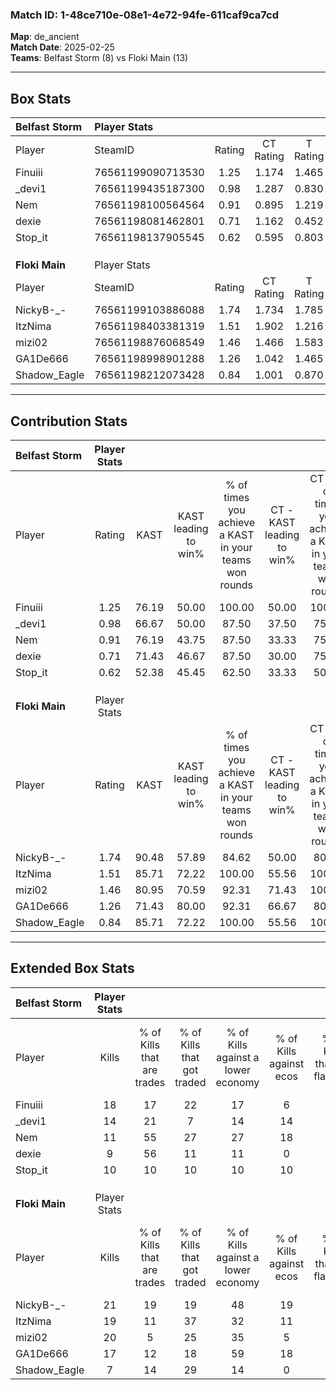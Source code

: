 ### Match ID: 1-48ce710e-08e1-4e72-94fe-611caf9ca7cd  
**Map**: de_ancient  
**Match Date**: 2025-02-25  
**Teams**: Belfast Storm (8) vs Floki Main (13)  

---  

## Box Stats  

| **Belfast Storm** | Player Stats      |        |           |          |       |       |       |         |        |      |     |
| :- | :- | :-: | :-: | :-: | :-: | :-: | :-: | :-: | :-: | :-: | :-: |
| Player            | SteamID           | Rating | CT Rating | T Rating | KAST  |  ADR  | Kills | Assists | Deaths | K/D  | HS% |
| Finuiii           | 76561199090713530 |  1.25  |   1.174   |  1.465   | 76.19 | 82.6  |  18   |    1    |   15   | 1.20 | 44  |
| _devi1            | 76561199435187300 |  0.98  |   1.287   |  0.830   | 66.67 | 93.1  |  14   |    4    |   18   | 0.78 | 71  |
| Nem               | 76561198100564564 |  0.91  |   0.895   |  1.219   | 76.19 | 73.3  |  11   |    7    |   17   | 0.65 | 54  |
| dexie             | 76561198081462801 |  0.71  |   1.162   |  0.452   | 71.43 | 53.0  |   9   |    3    |   17   | 0.53 | 44  |
| Stop_it           | 76561198137905545 |  0.62  |   0.595   |  0.803   | 52.38 | 58.9  |  10   |    2    |   17   | 0.59 | 20  |
|                   |                   |        |           |          |       |       |       |         |        |      |     |
|                   |                   |        |           |          |       |       |       |         |        |      |     |
|                   |                   |        |           |          |       |       |       |         |        |      |     |
| **Floki Main**    | Player Stats      |        |           |          |       |       |       |         |        |      |     |
| Player            | SteamID           | Rating | CT Rating | T Rating | KAST  |  ADR  | Kills | Assists | Deaths | K/D  | HS% |
| NickyB-_-         | 76561199103886088 |  1.74  |   1.734   |  1.785   | 90.48 | 117.7 |  21   |   11    |   11   | 1.91 | 52  |
| ItzNima           | 76561198403381319 |  1.51  |   1.902   |  1.216   | 85.71 | 97.2  |  19   |    7    |   12   | 1.58 | 63  |
| mizi02            | 76561198876068549 |  1.46  |   1.466   |  1.583   | 80.95 | 98.3  |  20   |   10    |   15   | 1.33 | 50  |
| GA1De666          | 76561198998901288 |  1.26  |   1.042   |  1.465   | 71.43 | 89.3  |  17   |    4    |   13   | 1.31 | 64  |
| Shadow_Eagle      | 76561198212073428 |  0.84  |   1.001   |  0.870   | 85.71 | 38.9  |   7   |    4    |   11   | 0.64 | 14  |
---  

## Contribution Stats  

| **Belfast Storm** | Player Stats |       |                      |                                                        |                           |                                                             |                          |                                                            |
| :- | :-: | :-: | :-: | :-: | :-: | :-: | :-: | :-: |
| Player            |    Rating    | KAST  | KAST leading to win% | % of times you achieve a KAST in your teams won rounds | CT - KAST leading to win% | CT - % of times you achieve a KAST in your teams won rounds | T - KAST leading to win% | T - % of times you achieve a KAST in your teams won rounds |
| Finuiii           |     1.25     | 76.19 |        50.00         |                         100.00                         |           50.00           |                           100.00                            |          50.00           |                           100.00                           |
| _devi1            |     0.98     | 66.67 |        50.00         |                         87.50                          |           37.50           |                            75.00                            |          66.67           |                           100.00                           |
| Nem               |     0.91     | 76.19 |        43.75         |                         87.50                          |           33.33           |                            75.00                            |          57.14           |                           100.00                           |
| dexie             |     0.71     | 71.43 |        46.67         |                         87.50                          |           30.00           |                            75.00                            |          80.00           |                           100.00                           |
| Stop_it           |     0.62     | 52.38 |        45.45         |                         62.50                          |           33.33           |                            50.00                            |          60.00           |                           75.00                            |
|                   |              |       |                      |                                                        |                           |                                                             |                          |                                                            |
|                   |              |       |                      |                                                        |                           |                                                             |                          |                                                            |
|                   |              |       |                      |                                                        |                           |                                                             |                          |                                                            |
| **Floki Main**    | Player Stats |       |                      |                                                        |                           |                                                             |                          |                                                            |
| Player            |    Rating    | KAST  | KAST leading to win% | % of times you achieve a KAST in your teams won rounds | CT - KAST leading to win% | CT - % of times you achieve a KAST in your teams won rounds | T - KAST leading to win% | T - % of times you achieve a KAST in your teams won rounds |
| NickyB-_-         |     1.74     | 90.48 |        57.89         |                         84.62                          |           50.00           |                            80.00                            |          63.64           |                           87.50                            |
| ItzNima           |     1.51     | 85.71 |        72.22         |                         100.00                         |           55.56           |                           100.00                            |          88.89           |                           100.00                           |
| mizi02            |     1.46     | 80.95 |        70.59         |                         92.31                          |           71.43           |                           100.00                            |          70.00           |                           87.50                            |
| GA1De666          |     1.26     | 71.43 |        80.00         |                         92.31                          |           66.67           |                            80.00                            |          88.89           |                           100.00                           |
| Shadow_Eagle      |     0.84     | 85.71 |        72.22         |                         100.00                         |           55.56           |                           100.00                            |          88.89           |                           100.00                           |
---  

## Extended Box Stats  

| **Belfast Storm** | Player Stats |                            |                            |                                    |                         |                              |                                 |        |                             |                                     |                          |                               |                            |
| :- | :-: | :-: | :-: | :-: | :-: | :-: | :-: | :-: | :-: | :-: | :-: | :-: | :-: |
| Player            |    Kills     | % of Kills that are trades | % of Kills that got traded | % of Kills against a lower economy | % of Kills against ecos | % of Kills that are flawless | % of Kills that are close duels | Deaths | % of Deaths that get traded | % of Deaths against a lower economy | % of Deaths against ecos | % of Deaths that are flawless | % of Deaths that are close |
| Finuiii           |      18      |             17             |             22             |                 17                 |            6            |              39              |               11                |   15   |             13              |                 13                  |            7             |              73               |             7              |
| _devi1            |      14      |             21             |             7              |                 14                 |           14            |              36              |                7                |   18   |             22              |                 11                  |            6             |              56               |             11             |
| Nem               |      11      |             55             |             27             |                 27                 |           18            |              64              |               18                |   17   |             35              |                 18                  |            12            |              53               |             18             |
| dexie             |      9       |             56             |             11             |                 11                 |            0            |              56              |               33                |   17   |             35              |                 12                  |            6             |              88               |             6              |
| Stop_it           |      10      |             10             |             10             |                 10                 |           10            |              70              |               10                |   17   |             18              |                 18                  |            12            |              71               |             6              |
|                   |              |                            |                            |                                    |                         |                              |                                 |        |                             |                                     |                          |                               |                            |
|                   |              |                            |                            |                                    |                         |                              |                                 |        |                             |                                     |                          |                               |                            |
|                   |              |                            |                            |                                    |                         |                              |                                 |        |                             |                                     |                          |                               |                            |
| **Floki Main**    | Player Stats |                            |                            |                                    |                         |                              |                                 |        |                             |                                     |                          |                               |                            |
| Player            |    Kills     | % of Kills that are trades | % of Kills that got traded | % of Kills against a lower economy | % of Kills against ecos | % of Kills that are flawless | % of Kills that are close duels | Deaths | % of Deaths that get traded | % of Deaths against a lower economy | % of Deaths against ecos | % of Deaths that are flawless | % of Deaths that are close |
| NickyB-_-         |      21      |             19             |             19             |                 48                 |           19            |              67              |               10                |   11   |             18              |                  9                  |            0             |              45               |             9              |
| ItzNima           |      19      |             11             |             37             |                 32                 |           11            |              53              |               11                |   12   |              8              |                 25                  |            8             |              50               |             8              |
| mizi02            |      20      |             5              |             25             |                 35                 |            5            |              70              |               10                |   15   |             20              |                 27                  |            7             |              67               |             20             |
| GA1De666          |      17      |             12             |             18             |                 59                 |           18            |              71              |               12                |   13   |              8              |                 15                  |            8             |              54               |             31             |
| Shadow_Eagle      |      7       |             14             |             29             |                 14                 |            0            |              71              |                0                |   11   |             27              |                 18                  |            0             |              45               |             0              |
